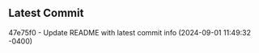 
## Latest Commit
47e75f0 - Update README with latest commit info (2024-09-01 11:49:32 -0400) <Yunxi-Zhou>
